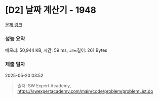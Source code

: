 # [D2] 날짜 계산기 - 1948 

[문제 링크](https://swexpertacademy.com/main/code/problem/problemDetail.do?contestProbId=AV5PnnU6AOsDFAUq) 

### 성능 요약

메모리: 50,944 KB, 시간: 59 ms, 코드길이: 261 Bytes

### 제출 일자

2025-05-20 03:52



> 출처: SW Expert Academy, https://swexpertacademy.com/main/code/problem/problemList.do